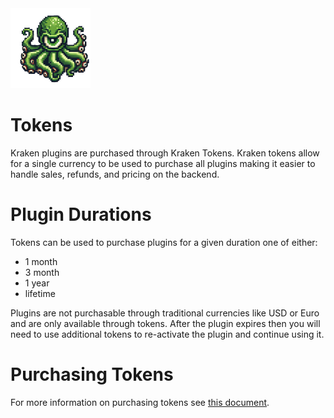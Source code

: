 <img alt="logo" height="128" src="../images/logo.png" width="128"/>

# Tokens

Kraken plugins are purchased through Kraken Tokens. Kraken tokens allow for a single currency to be used to purchase
all plugins making it easier to handle sales, refunds, and pricing on the backend.

# Plugin Durations

Tokens can be used to purchase plugins for a given duration one of either:

- 1 month
- 3 month
- 1 year
- lifetime

Plugins are not purchasable through traditional currencies like USD or Euro and are only available through tokens. After
the plugin expires then you will need to use additional tokens to re-activate the plugin and continue using it.

# Purchasing Tokens

For more information on purchasing tokens see [this document](purchasing.md).